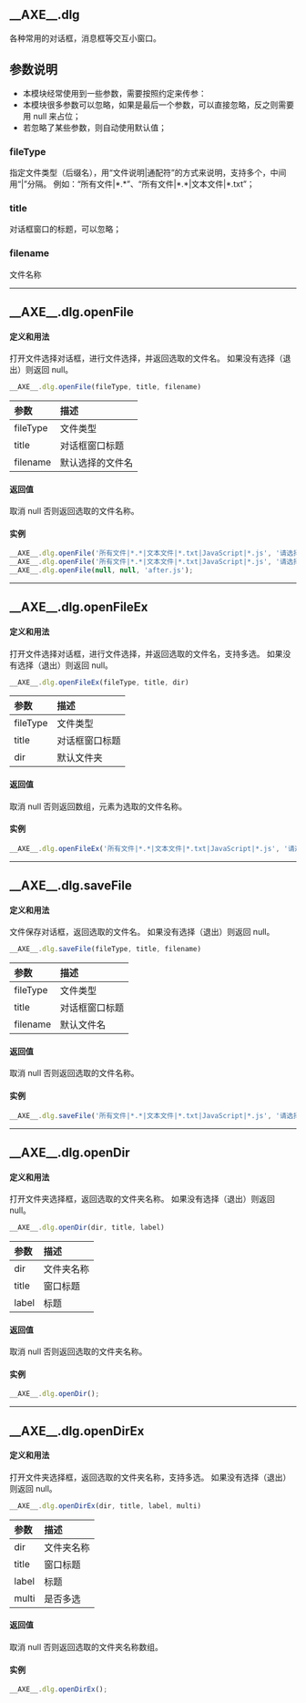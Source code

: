 ## <span id = "axe_dlg">\_\_AXE\_\_.dlg</span>
各种常用的对话框，消息框等交互小窗口。

## <span id = "axe_dlg_parameter_note">参数说明</span>
  * 本模块经常使用到一些参数，需要按照约定来传参：
  * 本模块很多参数可以忽略，如果是最后一个参数，可以直接忽略，反之则需要用 null 来占位；
  * 若忽略了某些参数，则自动使用默认值；

### fileType 
指定文件类型（后缀名），用“文件说明|通配符”的方式来说明，支持多个，中间用“|”分隔。
例如：“所有文件|\*.\*”、“所有文件|\*.\*|文本文件|\*.txt”；

### title
对话框窗口的标题，可以忽略；

### filename
文件名称


---


## <span id = "axe_dlg_openFile">\_\_AXE\_\_.dlg.openFile</span>
#### 定义和用法
打开文件选择对话框，进行文件选择，并返回选取的文件名。
如果没有选择（退出）则返回 null。

```javascript
__AXE__.dlg.openFile(fileType, title, filename)
```

| 参数  | 描述 |
| :---  | :--- |
| fileType | 文件类型 |
| title | 对话框窗口标题 |
| filename | 默认选择的文件名 |

#### 返回值
取消 null
否则返回选取的文件名称。

#### 实例
```javascript
__AXE__.dlg.openFile('所有文件|*.*|文本文件|*.txt|JavaScript|*.js', '请选择文件', 'after.js');
__AXE__.dlg.openFile('所有文件|*.*|文本文件|*.txt|JavaScript|*.js', '请选择文件');
__AXE__.dlg.openFile(null, null, 'after.js');
```

---

## <span id = "axe_dlg_openFileEx">\_\_AXE\_\_.dlg.openFileEx</span>
#### 定义和用法
打开文件选择对话框，进行文件选择，并返回选取的文件名，支持多选。
如果没有选择（退出）则返回 null。

```javascript
__AXE__.dlg.openFileEx(fileType, title, dir)
```

| 参数  | 描述 |
| :---  | :--- |
| fileType | 文件类型 |
| title | 对话框窗口标题 |
| dir | 默认文件夹 |

#### 返回值
取消 null
否则返回数组，元素为选取的文件名称。

#### 实例
```javascript
__AXE__.dlg.openFileEx('所有文件|*.*|文本文件|*.txt|JavaScript|*.js', '请选择文件');
```


---


## <span id = "axe_dlg_saveFile">\_\_AXE\_\_.dlg.saveFile</span>
#### 定义和用法
文件保存对话框，返回选取的文件名。
如果没有选择（退出）则返回 null。

```javascript
__AXE__.dlg.saveFile(fileType, title, filename)
```

| 参数  | 描述 |
| :---  | :--- |
| fileType | 文件类型 |
| title | 对话框窗口标题 |
| filename | 默认文件名 |

#### 返回值
取消 null
否则返回选取的文件名称。

#### 实例
```javascript
__AXE__.dlg.saveFile('所有文件|*.*|文本文件|*.txt|JavaScript|*.js', '请选择文件');
```


---




## <span id = "axe_dlg_openDir">\_\_AXE\_\_.dlg.openDir</span>
#### 定义和用法
打开文件夹选择框，返回选取的文件夹名称。
如果没有选择（退出）则返回 null。

```javascript
__AXE__.dlg.openDir(dir, title, label)
```

| 参数  | 描述 |
| :---  | :--- |
| dir | 文件夹名称 |
| title | 窗口标题 |
| label | 标题 |

#### 返回值
取消 null
否则返回选取的文件夹名称。

#### 实例
```javascript
__AXE__.dlg.openDir();
```


---


## <span id = "axe_dlg_openDirEx">\_\_AXE\_\_.dlg.openDirEx</span>
#### 定义和用法
打开文件夹选择框，返回选取的文件夹名称，支持多选。
如果没有选择（退出）则返回 null。

```javascript
__AXE__.dlg.openDirEx(dir, title, label, multi)
```

| 参数  | 描述 |
| :---  | :--- |
| dir | 文件夹名称 |
| title | 窗口标题 |
| label | 标题 |
| multi | 是否多选 |

#### 返回值
取消 null
否则返回选取的文件夹名称数组。

#### 实例
```javascript
__AXE__.dlg.openDirEx();
```
